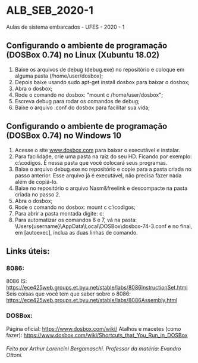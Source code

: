 # ALB_SEB_2020-1
Aulas de sistema embarcados - UFES - 2020 - 1


## Configurando o ambiente de programação (DOSBox 0.74) no Linux (Xubuntu 18.02)

1) Baixe os arquivos de debug (debug.exe) no repositório e coloque em alguma pasta (/home/user/dosbox);
2) Depois baixe usando sudo apt-get install dosbox para baixar o dosbox;
3) Abra o dosbox;
4) Rode o comando no dosbox: "mount c /home/user/dosbox";
5) Escreva debug para rodar os comandos de debug;
6) Baixe o arquivo .conf do dosbox para facilitar sua vida;

## Configurando o ambiente de programação (DOSBox 0.74) no Windows 10
1) Acesse o site www.dosbox.com para baixar o executável e instalar.
2) Para facilidade, crie uma pasta na raiz do seu HD. Ficando por exemplo: c:\codigos. É nessa pasta que você colocará seus programas.
3) Baixe o arquivo debug.exe no repositório e copie para a pasta criada no passo anterior. Esse arquivo já é executável, não precisa fazer nada além de copiá-lo.
4) Baixe no repositório o arquivo Nasm&freelink e descompacte na pasta criada no passo 2.
5) Abra o dosbox;
6) Rode o comando no dosbox: mount c c:\codigos;
7) Para abrir a pasta montada digite: c:
8) Para automatizar os comandos 6 e 7, vá na pasta: \Users\{username}\AppData\Local\DOSBox\dosbox-74-3.conf e no final, em [autoexec], inclua as duas linhas de comando.


## Links úteis:
### 8086:
8086 IS: https://ece425web.groups.et.byu.net/stable/labs/8086InstructionSet.html
Seis coisas que você tem que saber sobre o 8086: https://ece425web.groups.et.byu.net/stable/labs/8086Assembly.html

### DOSBox:
Página oficial: https://www.dosbox.com/wiki/
Atalhos e macetes (como fazer): https://www.dosbox.com/wiki/Shortcuts_that_You_Run_in_DOSBox

###### Feito por Arthur Lorencini Bergamaschi. Professor da matéria: Evandro Ottoni.
